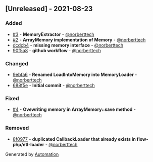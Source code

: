 ## [Unreleased] - 2021-08-23

### Added
- [#3](https://github.com/flow-php/etl-adapter-memory/pull/3) - **MemoryExtractor** - [@norberttech](https://github.com/norberttech)
- [#2](https://github.com/flow-php/etl-adapter-memory/pull/2) - **ArrayMemory implementation of Memory** - [@norberttech](https://github.com/norberttech)
- [dcdcb4](https://github.com/flow-php/etl-adapter-memory/commit/dcdcb45b076597fbadc8c257b018fba2ac75de62) - **missing memory interface** - [@norberttech](https://github.com/norberttech)
- [90f5a8](https://github.com/flow-php/etl-adapter-memory/commit/90f5a824badeb420e0b8a5ed40cb47738d964c5d) - **github workflow** - [@norberttech](https://github.com/norberttech)

### Changed
- [9ebfa6](https://github.com/flow-php/etl-adapter-memory/commit/9ebfa68eada164ef3c071bc8eeaa750514d5bf1e) - **Renamed LoadIntoMemory into MemoryLoader** - [@norberttech](https://github.com/norberttech)
- [688f5e](https://github.com/flow-php/etl-adapter-memory/commit/688f5e848cf57c0754758dbadcc1ef3f21ac801d) - **Initial commit** - [@norberttech](https://github.com/norberttech)

### Fixed
- [#4](https://github.com/flow-php/etl-adapter-memory/pull/4) - **Ovewriting memory in ArrayMemory::save method** - [@norberttech](https://github.com/norberttech)

### Removed
- [8f0977](https://github.com/flow-php/etl-adapter-memory/commit/8f09779fb878521c6b5ea37343edb9515f133b28) - **duplicated CallbackLoader that already exists in flow-php/etl-loader** - [@norberttech](https://github.com/norberttech)

Generated by [Automation](https://github.com/aeon-php/automation)